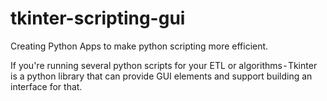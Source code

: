 # tkinter-scripting-gui
Creating  Python Apps to make python scripting more efficient.

If you're running several python scripts for your ETL or algorithms - Tkinter is a python library that can provide GUI elements and support building an interface for that.
